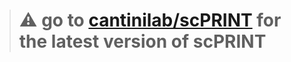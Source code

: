 > # ⚠️ go to [cantinilab/scPRINT](https://github.com/cantinilab/scPRINT/) for the latest version of scPRINT
